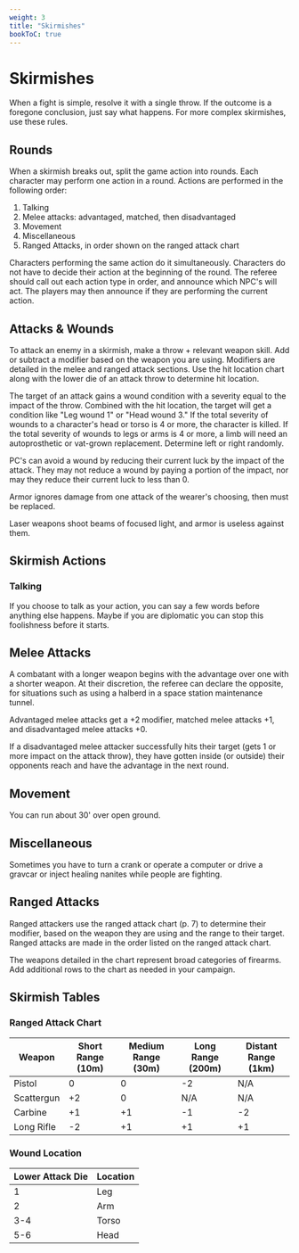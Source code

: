 ```yaml
---
weight: 3
title: "Skirmishes"
bookToC: true
---
```


# Skirmishes
When a fight is simple, resolve it with a single throw. If the outcome is a foregone conclusion, just say what happens. For more complex skirmishes, use these rules.

## Rounds
When a skirmish breaks out, split the game action into rounds. Each character may perform one action in a round. Actions are performed in the following order:

1. Talking
2. Melee attacks: advantaged, matched, then disadvantaged
3. Movement
4. Miscellaneous
5. Ranged Attacks, in order shown on the ranged attack chart

Characters performing the same action do it simultaneously. Characters do not have to decide their action at the beginning of the round. The referee should call out each action type in order, and announce which NPC's will act. The players may then announce if they are performing the current action. 

## Attacks & Wounds
To attack an enemy in a skirmish, make a throw + relevant weapon skill. Add or subtract a modifier based on the weapon you are using. Modifiers are detailed in the melee and ranged attack sections. Use the hit location chart along with the lower die of an attack throw to determine hit location.

The target of an attack gains a wound condition with a severity equal to the impact of the throw. Combined with the hit location, the target will get a condition like "Leg wound 1" or "Head wound 3." If the total severity of wounds to a character's head or torso is 4 or more, the character is killed. If the total severity of wounds to legs or arms is 4 or more, a limb will need an autoprosthetic or vat-grown replacement. Determine left or right randomly.

PC's can avoid a wound by reducing their current luck by the impact of the attack. They may not reduce a wound by paying a portion of the impact, nor may they reduce their current luck to less than 0.

Armor ignores damage from one attack of the wearer's choosing, then must be replaced.

Laser weapons shoot beams of focused light, and armor is useless against them.

## Skirmish Actions
### Talking
If you choose to talk as your action, you can say a few words before anything else happens. Maybe if you are diplomatic you can stop this foolishness before it starts.

## Melee Attacks
A combatant with a longer weapon begins with the advantage over one with a shorter weapon. At their discretion, the referee can declare the opposite, for situations such as using a halberd in a space station maintenance tunnel.

Advantaged melee attacks get a +2 modifier, matched melee attacks +1, and disadvantaged melee attacks +0.

If a disadvantaged melee attacker successfully hits their target (gets 1 or more impact on the attack throw), they have gotten inside (or outside) their opponents reach and have the advantage in the next round.

## Movement
You can run about 30' over open ground.

## Miscellaneous
Sometimes you have to turn a crank or operate a computer or drive a gravcar or inject healing nanites while people are fighting.

## Ranged Attacks
Ranged attackers use the ranged attack chart (p. 7) to determine their modifier, based on the weapon they are using and the range to their target. Ranged attacks are made in the order listed on the ranged attack chart.

The weapons detailed in the chart represent broad categories of firearms. Add additional rows to the chart as needed in your campaign.

## Skirmish Tables
### Ranged Attack Chart
| Weapon     | Short Range (10m) | Medium Range (30m) | Long Range (200m) | Distant Range (1km) |
|------------|--------------------|---------------------|--------------------|----------------------|
| Pistol     | 0                  | 0                   | -2                 | N/A                  |
| Scattergun | +2                 | 0                   | N/A                | N/A                  |
| Carbine    | +1                 | +1                  | -1                 | -2                   |
| Long Rifle | -2                 | +1                  | +1                 | +1                   |

### Wound Location
| Lower Attack Die | Location |
|------------------|----------|
| 1                | Leg      |
| 2                | Arm      |
| 3-4              | Torso    |
| 5-6              | Head     |